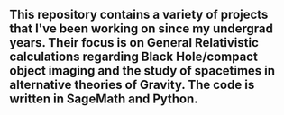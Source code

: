 ## This repository contains a variety of projects that I've been working on since my undergrad years. Their focus is on General Relativistic calculations regarding Black Hole/compact object imaging and the study of spacetimes in alternative theories of Gravity. The code is written in SageMath and Python.
